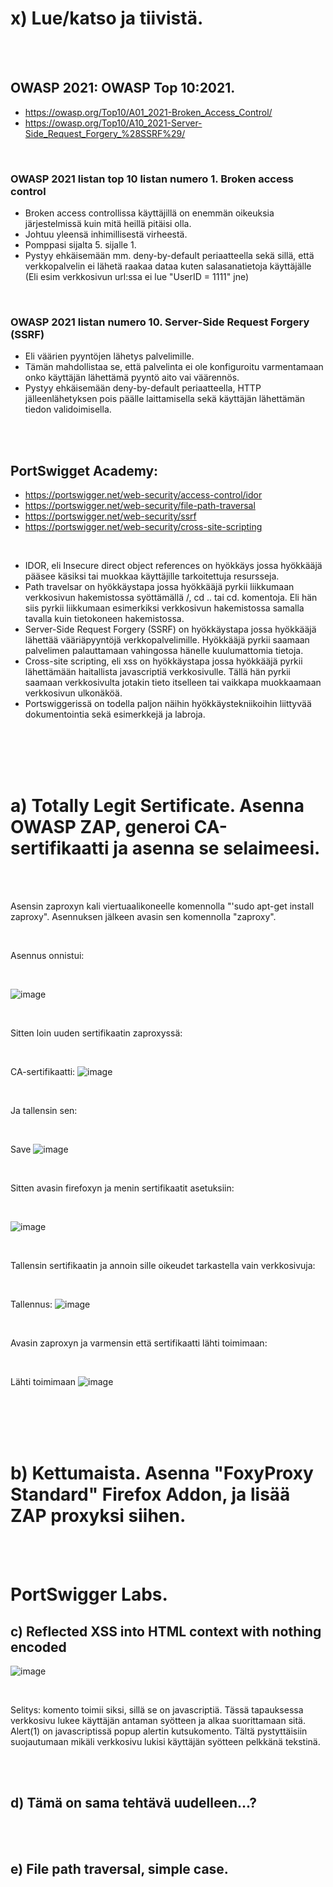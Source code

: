 





# x) Lue/katso ja tiivistä.

<br>
<br>

## OWASP 2021: OWASP Top 10:2021. 
  - https://owasp.org/Top10/A01_2021-Broken_Access_Control/
  -  https://owasp.org/Top10/A10_2021-Server-Side_Request_Forgery_%28SSRF%29/

<br>

### OWASP 2021 listan top 10 listan numero 1. Broken access control
- Broken access controllissa käyttäjillä on enemmän oikeuksia järjestelmissä kuin mitä heillä pitäisi olla.
- Johtuu yleensä inhimillisestä virheestä.
- Pomppasi sijalta 5. sijalle 1.
- Pystyy ehkäisemään mm. deny-by-default periaatteella sekä sillä, että verkkopalvelin ei lähetä raakaa dataa kuten salasanatietoja käyttäjälle (Eli esim verkkosivun url:ssa ei lue "UserID = 1111" jne)

<br>

### OWASP 2021 listan numero 10. Server-Side Request Forgery (SSRF)
- Eli väärien pyyntöjen lähetys palvelimille.
- Tämän mahdollistaa se, että palvelinta ei ole konfiguroitu varmentamaan onko käyttäjän lähettämä pyyntö aito vai väärennös.
- Pystyy ehkäisemään deny-by-default periaatteella, HTTP jälleenlähetyksen pois päälle laittamisella sekä käyttäjän lähettämän tiedon validoimisella.


<br>
<br>

## PortSwigget Academy: 

  - https://portswigger.net/web-security/access-control/idor
  - https://portswigger.net/web-security/file-path-traversal
  - https://portswigger.net/web-security/ssrf
  - https://portswigger.net/web-security/cross-site-scripting

<br>

- IDOR, eli Insecure direct object references on hyökkäys jossa hyökkääjä pääsee käsiksi tai muokkaa käyttäjille tarkoitettuja resursseja.
- Path travelsar on hyökkäystapa jossa hyökkääjä pyrkii liikkumaan verkkosivun hakemistossa syöttämällä /, cd .. tai cd. komentoja. Eli hän siis pyrkii liikkumaan esimerkiksi verkkosivun hakemistossa samalla tavalla kuin tietokoneen hakemistossa.
- Server-Side Request Forgery (SSRF) on hyökkäystapa jossa hyökkääjä lähettää vääriäpyyntöjä verkkopalvelimille. Hyökkääjä pyrkii saamaan palvelimen palauttamaan vahingossa hänelle kuulumattomia tietoja.
- Cross-site scripting, eli xss on hyökkäystapa jossa hyökkääjä pyrkii lähettämään haitallista javascriptiä verkkosivulle. Tällä hän pyrkii saamaan verkkosivulta jotakin tieto itselleen tai vaikkapa muokkaamaan verkkosivun ulkonäköä.
- Portswiggerissä on todella paljon näihin hyökkäystekniikoihin liittyvää dokumentointia sekä esimerkkejä ja labroja.

<br>
<br>
<br>
<br>

# a) Totally Legit Sertificate. Asenna OWASP ZAP, generoi CA-sertifikaatti ja asenna se selaimeesi.

<br>
<br>


Asensin zaproxyn kali viertuaalikoneelle komennolla "'sudo apt-get install zaproxy". Asennuksen jälkeen avasin sen komennolla "zaproxy".

<br>

Asennus onnistui:

<br>

![image](https://github.com/user-attachments/assets/d96867d0-0668-4cf2-879c-de3a1fec197a)

<br>

Sitten loin uuden sertifikaatin zaproxyssä:

<br>

CA-sertifikaatti: ![image](https://github.com/user-attachments/assets/f2d3cf62-c230-4995-95e3-d6f187afc957)

<br>

Ja tallensin sen:

<br>

Save ![image](https://github.com/user-attachments/assets/0f36125f-0031-4bff-bc35-44603fba6b13)

<br>

Sitten avasin firefoxyn ja menin sertifikaatit asetuksiin:

<br>

![image](https://github.com/user-attachments/assets/48a8d3c0-0e6c-4b4f-9002-7947adb2b12d)

<br>

Tallensin sertifikaatin ja annoin sille oikeudet tarkastella vain verkkosivuja:

<br>

Tallennus: ![image](https://github.com/user-attachments/assets/eae9a96c-43e3-4b3b-94b3-33e0891ad926)

<br>

Avasin zaproxyn ja varmensin että sertifikaatti lähti toimimaan:

<br>

Lähti toimimaan ![image](https://github.com/user-attachments/assets/d641d56a-9dfa-457b-8725-a43badf75895)

<br>
<br>
<br>
<br>

# b) Kettumaista. Asenna "FoxyProxy Standard" Firefox Addon, ja lisää ZAP proxyksi siihen.

<br>
<br>





























# PortSwigger Labs.

## c) Reflected XSS into HTML context with nothing encoded

![image](https://github.com/user-attachments/assets/2458adcb-0c6b-469f-ba74-5cf9232f37d8)


<br>

Selitys: <script>alert(1)</script> komento toimii siksi, sillä se on javascriptiä. Tässä tapauksessa verkkosivu lukee käyttäjän antaman syötteen ja alkaa suorittamaan sitä. Alert(1) on javascriptissä popup alertin kutsukomento. Tältä pystyttäisiin suojautumaan mikäli verkkosivu lukisi käyttäjän syötteen pelkkänä tekstinä.

<br>
<br>

## d) Tämä on sama tehtävä uudelleen...? 

<br>
<br>

## e)  File path traversal, simple case.

<br>


